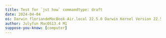 ```yaml
---
title: Test for `jst how` commandtype: draft
date: 2024-04-04
os: Darwin floriandeMacBook-Air.local 22.5.0 Darwin Kernel Version 22.5.0: Mon Apr 24 20:53:44 PDT 2023; root:xnu-8796.121.2~5/RELEASE_ARM64_T8103 arm64
author: Julyfun MacOS13.4 M1
suppose-you-know: [computer]
---
```


